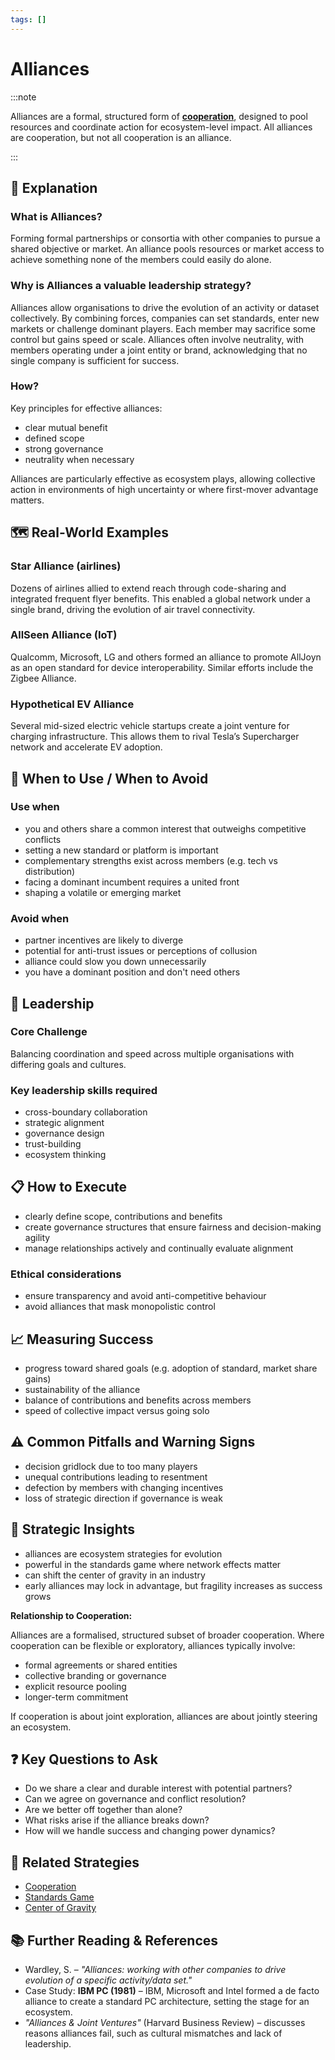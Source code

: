 ```yaml
---
tags: []
---
```


# Alliances

:::note

Alliances are a formal, structured form of [**cooperation**](/strategies/accelerators/cooperation), designed to pool resources and coordinate action for ecosystem-level impact. All alliances are cooperation, but not all cooperation is an alliance.

:::

## 🤔 Explanation

### What is Alliances?

Forming formal partnerships or consortia with other companies to pursue a shared objective or market. An alliance pools resources or market access to achieve something none of the members could easily do alone.

### Why is Alliances a valuable leadership strategy?

Alliances allow organisations to drive the evolution of an activity or dataset collectively. By combining forces, companies can set standards, enter new markets or challenge dominant players. Each member may sacrifice some control but gains speed or scale. Alliances often involve neutrality, with members operating under a joint entity or brand, acknowledging that no single company is sufficient for success.

### How?

Key principles for effective alliances:

- clear mutual benefit
- defined scope
- strong governance
- neutrality when necessary

Alliances are particularly effective as ecosystem plays, allowing collective action in environments of high uncertainty or where first-mover advantage matters.

## 🗺️ Real-World Examples

### Star Alliance (airlines)

Dozens of airlines allied to extend reach through code-sharing and integrated frequent flyer benefits. This enabled a global network under a single brand, driving the evolution of air travel connectivity.

### AllSeen Alliance (IoT)

Qualcomm, Microsoft, LG and others formed an alliance to promote AllJoyn as an open standard for device interoperability. Similar efforts include the Zigbee Alliance.

### Hypothetical EV Alliance

Several mid-sized electric vehicle startups create a joint venture for charging infrastructure. This allows them to rival Tesla’s Supercharger network and accelerate EV adoption.

## 🚦 When to Use / When to Avoid

### Use when

- you and others share a common interest that outweighs competitive conflicts
- setting a new standard or platform is important
- complementary strengths exist across members (e.g. tech vs distribution)
- facing a dominant incumbent requires a united front
- shaping a volatile or emerging market

### Avoid when

- partner incentives are likely to diverge
- potential for anti-trust issues or perceptions of collusion
- alliance could slow you down unnecessarily
- you have a dominant position and don't need others

## 🎯 Leadership

### Core Challenge

Balancing coordination and speed across multiple organisations with differing goals and cultures.

### Key leadership skills required

- cross-boundary collaboration
- strategic alignment
- governance design
- trust-building
- ecosystem thinking

## 📋 How to Execute

- clearly define scope, contributions and benefits
- create governance structures that ensure fairness and decision-making agility
- manage relationships actively and continually evaluate alignment

### Ethical considerations

- ensure transparency and avoid anti-competitive behaviour
- avoid alliances that mask monopolistic control

## 📈 Measuring Success

- progress toward shared goals (e.g. adoption of standard, market share gains)
- sustainability of the alliance
- balance of contributions and benefits across members
- speed of collective impact versus going solo

## ⚠️ Common Pitfalls and Warning Signs

- decision gridlock due to too many players
- unequal contributions leading to resentment
- defection by members with changing incentives
- loss of strategic direction if governance is weak

## 🧠 Strategic Insights

- alliances are ecosystem strategies for evolution
- powerful in the standards game where network effects matter
- can shift the center of gravity in an industry
- early alliances may lock in advantage, but fragility increases as success grows

**Relationship to Cooperation:**

Alliances are a formalised, structured subset of broader cooperation. Where cooperation can be flexible or exploratory, alliances typically involve:
- formal agreements or shared entities
- collective branding or governance
- explicit resource pooling
- longer-term commitment

If cooperation is about joint exploration, alliances are about jointly steering an ecosystem.

## ❓ Key Questions to Ask

- Do we share a clear and durable interest with potential partners?
- Can we agree on governance and conflict resolution?
- Are we better off together than alone?
- What risks arise if the alliance breaks down?
- How will we handle success and changing power dynamics?

## 🔀 Related Strategies

- [Cooperation](/strategies/accelerators/cooperation)
- [Standards Game](/strategies/markets/standards-game)
- [Center of Gravity](/strategies/attacking/centre-of-gravity)

## 📚 Further Reading & References

- Wardley, S. – *"Alliances: working with other companies to drive evolution of a specific activity/data set."*
- Case Study: **IBM PC (1981)** – IBM, Microsoft and Intel formed a de facto alliance to create a standard PC architecture, setting the stage for an ecosystem.
- *"Alliances & Joint Ventures"* (Harvard Business Review) – discusses reasons alliances fail, such as cultural mismatches and lack of leadership.
